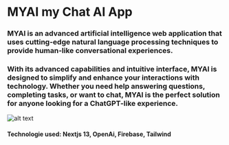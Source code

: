 # MYAI my Chat AI App

### MYAI is an advanced artificial intelligence web application that uses cutting-edge natural language processing techniques to provide human-like conversational experiences.

### With its advanced capabilities and intuitive interface, MYAI is designed to simplify and enhance your interactions with technology. Whether you need help answering questions, completing tasks, or want to chat, MYAI is the perfect solution for anyone looking for a ChatGPT-like experience.

![alt text](https://i.ibb.co/n3GNmps/MYAI.png)

#### Technologie used: Nextjs 13, OpenAi, Firebase, Tailwind
